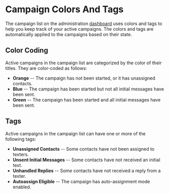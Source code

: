 # Campaign Colors And Tags

The campaign list on the administration [dashboard](https://withtheranks.com/docs/spoke/for-spoke-admins/dashboards) uses colors and tags to help you keep track of your active campaigns.
The colors and tags are automatically applied to the campaigns based
on their state.

Color Coding
------------

Active campaigns in the campaign list are categorized by the
color of their titles. They are color-coded as follows:

* **Orange** -- The campaign has not been started,
  or it has unassigned contacts.
* **Blue** -- The campaign has been started but not
  all initial messages have been sent.
* **Green** -- The campaign has been started and all
  initial messages have been sent.

Tags
----

Active campaigns in the campaign list can have one or more of
the following tags:

* **Unassigned Contacts** -- Some contacts have not
  been assigned to texters.
* **Unsent Initial Messages** -- Some contacts have
  not received an initial text.
* **Unhandled Replies** -- Some contacts have not
  received a reply from a texter.
* **Autoassign Eligible** -- The campaign has auto-assignment
  mode enabled.

 